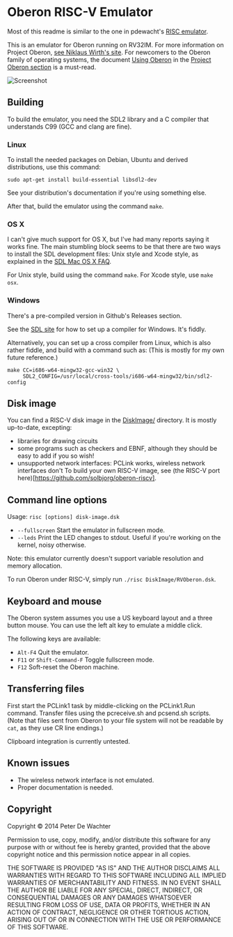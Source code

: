 # Oberon RISC-V Emulator
Most of this readme is similar to the one in pdewacht's [RISC emulator](https://github.com/pdewacht/oberon-risc-emu/).

This is an emulator for Oberon running on RV32IM. For more information on Project Oberon,
[see Niklaus Wirth's site](https://www.inf.ethz.ch/personal/wirth/). For
newcomers to the Oberon family of operating systems, the document
[Using Oberon] in the [Project Oberon section] is a must-read.

[Using Oberon]: https://www.inf.ethz.ch/personal/wirth/ProjectOberon/UsingOberon.pdf
[Project Oberon section]: https://www.inf.ethz.ch/personal/wirth/ProjectOberon/index.html

![Screenshot](po2013.png)

## Building

To build the emulator, you need the SDL2 library and a C compiler that
understands C99 (GCC and clang are fine).

[SDL2]: http://libsdl.org/

### Linux

To install the needed packages on Debian, Ubuntu and derived
distributions, use this command:

    sudo apt-get install build-essential libsdl2-dev

See your distribution's documentation if you're using something else.

After that, build the emulator using the command `make`.

### OS X

I can't give much support for OS X, but I've had many reports saying
it works fine. The main stumbling block seems to be that there are two
ways to install the SDL development files: Unix style and Xcode style,
as explained in the [SDL Mac OS X FAQ].

For Unix style, build using the command `make`.
For Xcode style, use `make osx`.

[SDL Mac OS X FAQ]: https://wiki.libsdl.org/FAQMacOSX

### Windows

There's a pre-compiled version in Github's Releases section.

See the [SDL site][SDL2]  for how to set up a compiler
for Windows. It's fiddly.

Alternatively, you can set up a cross compiler from Linux, which is
also rather fiddle, and build with a command such as: (This is mostly
for my own future reference.)

    make CC=i686-w64-mingw32-gcc-win32 \
         SDL2_CONFIG=/usr/local/cross-tools/i686-w64-mingw32/bin/sdl2-config


## Disk image

You can find a RISC-V disk image in the [DiskImage/](DiskImage/) directory. It is mostly up-to-date, excepting:
- libraries for drawing circuits
- some programs such as checkers and EBNF, although they should be easy to add if you so wish!
- unsupported network interfaces: PCLink works, wireless network interfaces don't
To build your own RISC-V image, see (the RISC-V port here)[https://github.com/solbjorg/oberon-riscv].

## Command line options

Usage: `risc [options] disk-image.dsk`

* `--fullscreen` Start the emulator in fullscreen mode.
* `--leds` Print the LED changes to stdout. Useful if you're working on the kernel,
  noisy otherwise.

Note: this emulator currently doesn't support variable resolution and memory allocation.

To run Oberon under RISC-V, simply run `./risc DiskImage/RVOberon.dsk`.

## Keyboard and mouse

The Oberon system assumes you use a US keyboard layout and a three button mouse.
You can use the left alt key to emulate a middle click.

The following keys are available:
* `Alt-F4` Quit the emulator.
* `F11` or `Shift-Command-F` Toggle fullscreen mode.
* `F12` Soft-reset the Oberon machine.


## Transferring files
First start the PCLink1 task by middle-clicking on the PCLink1.Run command. Transfer files using the pcreceive.sh and pcsend.sh scripts.
(Note that files sent from Oberon to your file system will not be readable by `cat`, as they use CR line endings.)

Clipboard integration is currently untested.

## Known issues

* The wireless network interface is not emulated.
* Proper documentation is needed.


## Copyright

Copyright © 2014 Peter De Wachter

Permission to use, copy, modify, and/or distribute this software for
any purpose with or without fee is hereby granted, provided that the
above copyright notice and this permission notice appear in all
copies.

THE SOFTWARE IS PROVIDED "AS IS" AND THE AUTHOR DISCLAIMS ALL
WARRANTIES WITH REGARD TO THIS SOFTWARE INCLUDING ALL IMPLIED
WARRANTIES OF MERCHANTABILITY AND FITNESS. IN NO EVENT SHALL THE
AUTHOR BE LIABLE FOR ANY SPECIAL, DIRECT, INDIRECT, OR CONSEQUENTIAL
DAMAGES OR ANY DAMAGES WHATSOEVER RESULTING FROM LOSS OF USE, DATA OR
PROFITS, WHETHER IN AN ACTION OF CONTRACT, NEGLIGENCE OR OTHER
TORTIOUS ACTION, ARISING OUT OF OR IN CONNECTION WITH THE USE OR
PERFORMANCE OF THIS SOFTWARE.
